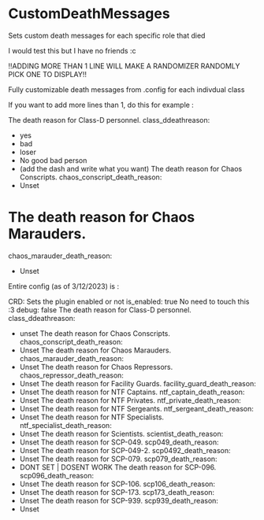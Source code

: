 # CustomDeathMessages
Sets custom death messages for each specific role that died

I would test this but I have no friends :c

!!ADDING MORE THAN 1 LINE WILL MAKE A RANDOMIZER RANDOMLY PICK ONE TO DISPLAY!!

Fully customizable death messages from .config for each indivdual class

If you want to add more lines than 1, do this for example :

   The death reason for Class-D personnel.
  class_ddeathreason:
  - yes
  - bad
  - loser
  - No good bad person 
  - (add the dash and write what you want)
   The death reason for Chaos Conscripts.
  chaos_conscript_death_reason:
  - Unset
  # The death reason for Chaos Marauders.
  chaos_marauder_death_reason:
  - Unset


Entire config (as of 3/12/2023) is : 

CRD:
   Sets the plugin enabled or not
  is_enabled: true
   No need to touch this :3
  debug: false
   The death reason for Class-D personnel.
  class_ddeathreason:
  - unset
   The death reason for Chaos Conscripts.
  chaos_conscript_death_reason:
  - Unset
   The death reason for Chaos Marauders.
  chaos_marauder_death_reason:
  - Unset
   The death reason for Chaos Repressors.
  chaos_repressor_death_reason:
  - Unset
   The death reason for Facility Guards.
  facility_guard_death_reason:
  - Unset
   The death reason for NTF Captains.
  ntf_captain_death_reason:
  - Unset
   The death reason for NTF Privates.
  ntf_private_death_reason:
  - Unset
   The death reason for NTF Sergeants.
  ntf_sergeant_death_reason:
  - Unset
   The death reason for NTF Specialists.
  ntf_specialist_death_reason:
  - Unset
   The death reason for Scientists.
  scientist_death_reason:
  - Unset
   The death reason for SCP-049.
  scp049_death_reason:
  - Unset
   The death reason for SCP-049-2.
  scp0492_death_reason:
  - Unset
   The death reason for SCP-079.
  scp079_death_reason:
  - DONT SET | DOSENT WORK
   The death reason for SCP-096.
  scp096_death_reason:
  - Unset
   The death reason for SCP-106.
  scp106_death_reason:
  - Unset
   The death reason for SCP-173.
  scp173_death_reason:
  - Unset
   The death reason for SCP-939.
  scp939_death_reason:
  - Unset
